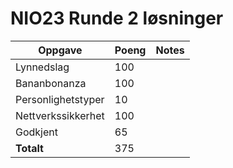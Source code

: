 # NIO23 Runde 2 løsninger

Oppgave | Poeng | Notes
------- | ----- | -----
Lynnedslag | 100
Bananbonanza | 100
Personlighetstyper | 10
Nettverkssikkerhet | 100
Godkjent | 65
**Totalt** | 375
